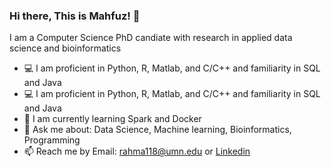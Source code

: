 ### Hi there, This is Mahfuz! 👋
I am a Computer Science PhD candiate with research in applied data science and bioinformatics
- :computer: I am proficient in Python, R, Matlab, and C/C++ and familiarity in SQL and Java
- :computer: I am proficient in Python, R, Matlab, and C/C++ and familiarity in SQL and Java
- 🌱 I am currently learning Spark and Docker
- 💬 Ask me about: Data Science, Machine learning, Bioinformatics, Programming
- 📫 Reach me by Email: rahma118@umn.edu or [Linkedin](https://www.linkedin.com/in/mahfuzur-rahman-ahm/)

<!--
**mahfuz05062/mahfuz05062** is a ✨ _special_ ✨ repository because its `README.md` (this file) appears on your GitHub profile.

Here are some ideas to get you started:

- 🔭 I’m currently working on ...
- 🌱 I’m currently learning ...
- 👯 I’m looking to collaborate on ...
- 🤔 I’m looking for help with ...
- 💬 Ask me about ...
- 📫 How to reach me: ...
- 😄 Pronouns: ...
- ⚡ Fun fact: ...

- Help: https://guides.github.com/pdfs/markdown-cheatsheet-online.pdf
- https://github.com/ikatyang/emoji-cheat-sheet/blob/master/README.md
- https://github.com/chienleow
-->
